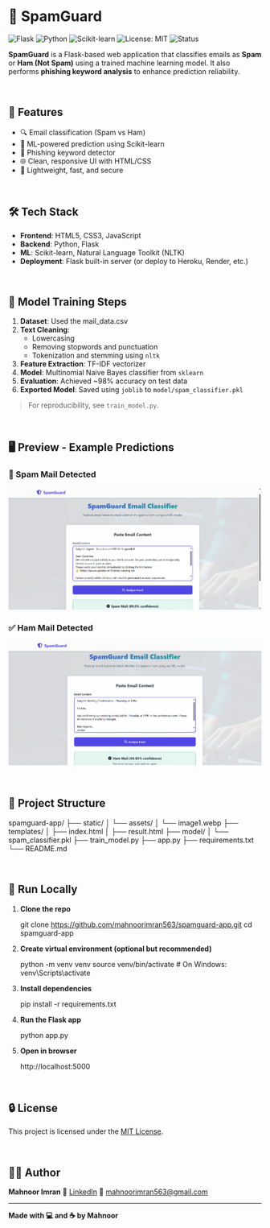# 📧 SpamGuard

![Flask](https://img.shields.io/badge/Flask-2.3+-blue?logo=flask)
![Python](https://img.shields.io/badge/Made%20with-Python%203.x-yellow?logo=python)
![Scikit-learn](https://img.shields.io/badge/ML-Scikit--learn-orange?logo=scikit-learn)
![License: MIT](https://img.shields.io/badge/License-MIT-green.svg)
![Status](https://img.shields.io/badge/Status-Completed-brightgreen)

**SpamGuard** is a Flask-based web application that classifies emails as **Spam** or **Ham (Not Spam)** using a trained machine learning model. It also performs **phishing keyword analysis** to enhance prediction reliability.

<br>

## 🚀 Features

- 🔍 Email classification (Spam vs Ham)
- 🧠 ML-powered prediction using Scikit-learn
- 🔐 Phishing keyword detector
- 🌐 Clean, responsive UI with HTML/CSS
- 🧪 Lightweight, fast, and secure

<br>

## 🛠️ Tech Stack

- **Frontend**: HTML5, CSS3, JavaScript
- **Backend**: Python, Flask
- **ML**: Scikit-learn, Natural Language Toolkit (NLTK)
- **Deployment**: Flask built-in server (or deploy to Heroku, Render, etc.)

<br>

## 🧪 Model Training Steps

1. **Dataset**: Used the mail_data.csv
2. **Text Cleaning**:
   - Lowercasing
   - Removing stopwords and punctuation
   - Tokenization and stemming using `nltk`
3. **Feature Extraction**: TF-IDF vectorizer
4. **Model**: Multinomial Naive Bayes classifier from `sklearn`
5. **Evaluation**: Achieved ~98% accuracy on test data
6. **Exported Model**: Saved using `joblib` to `model/spam_classifier.pkl`

> For reproducibility, see `train_model.py`.

<br>

## 🖥️ Preview - Example Predictions

### 🛑 Spam Mail Detected
![Spam Example](static/assets/spam.png)

### ✅ Ham Mail Detected
![Ham Example](static/assets/ham.png)

<br>

## 📂 Project Structure

spamguard-app/
├── static/
│   └── assets/
│       └── image1.webp
├── templates/
│   ├── index.html
│   ├── result.html
├── model/
│   └── spam\_classifier.pkl
├── train\_model.py
├── app.py
├── requirements.txt
└── README.md


<br>

## 🧪 Run Locally

1. **Clone the repo**
   
   git clone https://github.com/mahnoorimran563/spamguard-app.git
   cd spamguard-app

2. **Create virtual environment (optional but recommended)**

   python -m venv venv
   source venv/bin/activate  # On Windows: venv\Scripts\activate


3. **Install dependencies**

   pip install -r requirements.txt


4. **Run the Flask app**

   python app.py
   

6. **Open in browser**

   http://localhost:5000


<br>

## 🔒 License

This project is licensed under the [MIT License](LICENSE).

<br>

## 🙋‍♀️ Author

**Mahnoor Imran**
💼 [LinkedIn](https://www.linkedin.com/in/mahnoorimran563)
📧 [mahnoorimran563@gmail.com](mailto:mahnoorimran563@gmail.com)

---

**Made with 💻 and ☕ by Mahnoor**


